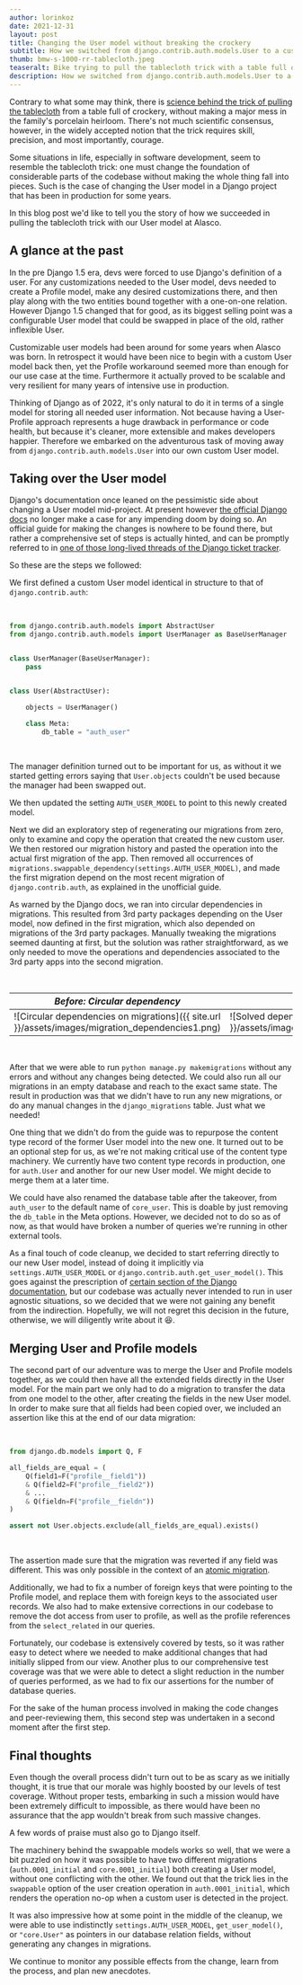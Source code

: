 ```yaml
---
author: lorinkoz
date: 2021-12-31
layout: post
title: Changing the User model without breaking the crockery
subtitle: How we switched from django.contrib.auth.models.User to a custom User model mid-project
thumb: bmw-s-1000-rr-tablecloth.jpeg
teaseralt: Bike trying to pull the tablecloth trick with a table full of crockery
description: How we switched from django.contrib.auth.models.User to a custom User model mid-project
---
```


Contrary to what some may think, there is [science behind the trick of pulling the tablecloth](https://www.physlink.com/education/askexperts/ae269.cfm) from a table full of crockery, without making a major mess in the family's porcelain heirloom. There's not much scientific consensus, however, in the widely accepted notion that the trick requires skill, precision, and most importantly, courage.

Some situations in life, especially in software development, seem to resemble the tablecloth trick: one must change the foundation of considerable parts of the codebase without making the whole thing fall into pieces. Such is the case of changing the User model in a Django project that has been in production for some years.

In this blog post we'd like to tell you the story of how we succeeded in pulling the tablecloth trick with our User model at Alasco.

## A glance at the past

In the pre Django 1.5 era, devs were forced to use Django's definition of a user. For any customizations needed to the User model, devs needed to create a Profile model, make any desired customizations there, and then play along with the two entities bound together with a one-on-one relation. However Django 1.5 changed that for good, as its biggest selling point was a configurable User model that could be swapped in place of the old, rather inflexible User.

Customizable user models had been around for some years when Alasco was born. In retrospect it would have been nice to begin with a custom User model back then, yet the Profile workaround seemed more than enough for our use case at the time. Furthermore it actually proved to be scalable and very resilient for many years of intensive use in production.

Thinking of Django as of 2022, it's only natural to do it in terms of a single model for storing all needed user information. Not because having a User-Profile approach represents a huge drawback in performance or code health, but because it's cleaner, more extensible and makes developers happier. Therefore we embarked on the adventurous task of moving away from `django.contrib.auth.models.User` into our own custom User model.

## Taking over the User model

Django's documentation once leaned on the pessimistic side about changing a User model mid-project. At present however [the official Django docs](https://docs.djangoproject.com/en/4.0/topics/auth/customizing/#changing-to-a-custom-user-model-mid-project) no longer make a case for any impending doom by doing so. An official guide for making the changes is nowhere to be found there, but rather a comprehensive set of steps is actually hinted, and can be promptly referred to in [one of those long-lived threads of the Django ticket tracker](https://code.djangoproject.com/ticket/25313#comment:24).

So these are the steps we followed:

We first defined a custom User model identical in structure to that of `django.contrib.auth`:

<br/>

```python
from django.contrib.auth.models import AbstractUser
from django.contrib.auth.models import UserManager as BaseUserManager


class UserManager(BaseUserManager):
    pass


class User(AbstractUser):

    objects = UserManager()

    class Meta:
        db_table = "auth_user"
```

<br/>

The manager definition turned out to be important for us, as without it we started getting errors saying that `User.objects` couldn't be used because the manager had been swapped out.

We then updated the setting `AUTH_USER_MODEL` to point to this newly created model.

Next we did an exploratory step of regenerating our migrations from zero, only to examine and copy the operation that created the new custom user. We then restored our migration history and pasted the operation into the actual first migration of the app. Then removed all occurrences of `migrations.swappable_dependency(settings.AUTH_USER_MODEL)`, and made the first migration depend on the most recent migration of `django.contrib.auth`, as explained in the unofficial guide.

As warned by the Django docs, we ran into circular dependencies in migrations. This resulted from 3rd party packages depending on the User model, now defined in the first migration, which also depended on migrations of the 3rd party packages. Manually tweaking the migrations seemed daunting at first, but the solution was rather straightforward, as we only needed to move the operations and dependencies associated to the 3rd party apps into the second migration.

<br/>

| _Before: Circular dependency_                                                                    | _After: Happiness_                                                                             |
| ------------------------------------------------------------------------------------------------ | ---------------------------------------------------------------------------------------------- |
| ![Circular dependencies on migrations]({{ site.url }}/assets/images/migration_dependencies1.png) | ![Solved dependencies on migrations]({{ site.url }}/assets/images/migration_dependencies2.png) |

<br/>

After that we were able to run `python manage.py makemigrations` without any errors and without any changes being detected. We could also run all our migrations in an empty database and reach to the exact same state. The result in production was that we didn't have to run any new migrations, or do any manual changes in the `django_migrations` table. Just what we needed!

One thing that we didn't do from the guide was to repurpose the content type record of the former User model into the new one. It turned out to be an optional step for us, as we're not making critical use of the content type machinery. We currently have two content type records in production, one for `auth.User` and another for our new User model. We might decide to merge them at a later time.

We could have also renamed the database table after the takeover, from `auth_user` to the default name of `core_user`. This is doable by just removing the `db_table` in the Meta options. However, we decided not to do so as of now, as that would have broken a number of queries we're running in other external tools.

As a final touch of code cleanup, we decided to start referring directly to our new User model, instead of doing it implicitly via `settings.AUTH_USER_MODEL` or `django.contrib.auth.get_user_model()`. This goes against the prescription of [certain section of the Django documentation](https://docs.djangoproject.com/en/4.0/topics/auth/customizing/#referencing-the-user-model), but our codebase was actually never intended to run in user agnostic situations, so we decided that we were not gaining any benefit from the indirection. Hopefully, we will not regret this decision in the future, otherwise, we will diligently write about it 😆.

## Merging User and Profile models

The second part of our adventure was to merge the User and Profile models together, as we could then have all the extended fields directly in the User model. For the main part we only had to do a migration to transfer the data from one model to the other, after creating the fields in the new User model. In order to make sure that all fields had been copied over, we included an assertion like this at the end of our data migration:

<br/>

```python
from django.db.models import Q, F

all_fields_are_equal = (
    Q(field1=F("profile__field1"))
    & Q(field2=F("profile__field2"))
    & ...
    & Q(fieldn=F("profile__fieldn"))
)

assert not User.objects.exclude(all_fields_are_equal).exists()
```

<br/>

The assertion made sure that the migration was reverted if any field was different. This was only possible in the context of an [atomic migration](https://docs.djangoproject.com/en/4.0/howto/writing-migrations/#non-atomic-migrations).

Additionally, we had to fix a number of foreign keys that were pointing to the Profile model, and replace them with foreign keys to the associated user records. We also had to make extensive corrections in our codebase to remove the dot access from user to profile, as well as the profile references from the `select_related` in our queries.

Fortunately, our codebase is extensively covered by tests, so it was rather easy to detect where we needed to make additional changes that had initially slipped from our view. Another plus to our comprehensive test coverage was that we were able to detect a slight reduction in the number of queries performed, as we had to fix our assertions for the number of database queries.

For the sake of the human process involved in making the code changes and peer-reviewing them, this second step was undertaken in a second moment after the first step.

## Final thoughts

Even though the overall process didn't turn out to be as scary as we initially thought, it is true that our morale was highly boosted by our levels of test coverage. Without proper tests, embarking in such a mission would have been extremely difficult to impossible, as there would have been no assurance that the app wouldn't break from such massive changes.

A few words of praise must also go to Django itself.

The machinery behind the swappable models works so well, that we were a bit puzzled on how it was possible to have two different migrations (`auth.0001_initial` and `core.0001_initial`) both creating a User model, without one conflicting with the other. We found out that the trick lies in the `swappable` option of the user creation operation in `auth.0001_initial`, which renders the operation no-op when a custom user is detected in the project.

It was also impressive how at some point in the middle of the cleanup, we were able to use indistinctly `settings.AUTH_USER_MODEL`, `get_user_model()`, or `"core.User"` as pointers in our database relation fields, without generating any changes in migrations.

We continue to monitor any possible effects from the change, learn from the process, and plan new anecdotes.
